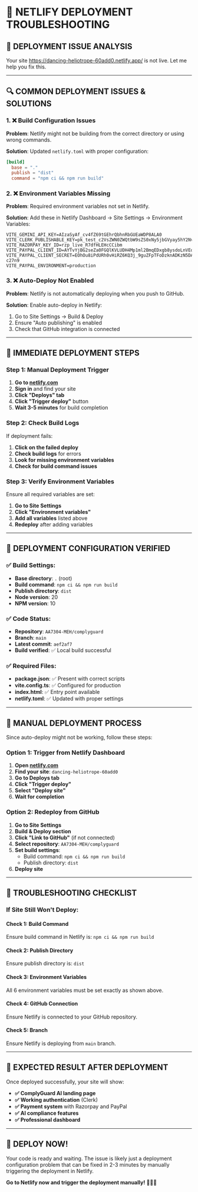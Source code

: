 # 🔧 NETLIFY DEPLOYMENT TROUBLESHOOTING

## 🎯 **DEPLOYMENT ISSUE ANALYSIS**

Your site https://dancing-heliotrope-60add0.netlify.app/ is not live. Let me help you fix this.

---

## 🔍 **COMMON DEPLOYMENT ISSUES & SOLUTIONS**

### **1. ❌ Build Configuration Issues**
**Problem**: Netlify might not be building from the correct directory or using wrong commands.

**Solution**: Updated `netlify.toml` with proper configuration:
```toml
[build]
  base = "."
  publish = "dist"
  command = "npm ci && npm run build"
```

### **2. ❌ Environment Variables Missing**
**Problem**: Required environment variables not set in Netlify.

**Solution**: Add these in Netlify Dashboard → Site Settings → Environment Variables:
```env
VITE_GEMINI_API_KEY=AIzaSyAf_cv4fZ69tGEhrQbhnRbGUEaWDP8ALA0
VITE_CLERK_PUBLISHABLE_KEY=pk_test_c2VsZWN0ZWQtbW9sZS0xNy5jbGVyay5hY2NvdW50cy5kZXYk
VITE_RAZORPAY_KEY_ID=rzp_live_R7dfHLEHcCCibm
VITE_PAYPAL_CLIENT_ID=AYTvYjBG2seZa0FGQlKVLUDH4Mp1ml2BmqEDxgb8ysdoLnVEoa0q7Ceu0ycycxpBu8Nx2iPlW1SpOz5K
VITE_PAYPAL_CLIENT_SECRET=EOhOu8iPdURh0vHiRZ6KQ3j_9guZFpTFoDzknADKzN5DAwnKnpAeXMnCXESSHZsiBsM59fzzND-c27n9
VITE_PAYPAL_ENVIRONMENT=production
```

### **3. ❌ Auto-Deploy Not Enabled**
**Problem**: Netlify is not automatically deploying when you push to GitHub.

**Solution**: Enable auto-deploy in Netlify:
1. Go to Site Settings → Build & Deploy
2. Ensure "Auto publishing" is enabled
3. Check that GitHub integration is connected

---

## 🚀 **IMMEDIATE DEPLOYMENT STEPS**

### **Step 1: Manual Deployment Trigger**
1. **Go to [netlify.com](https://netlify.com)**
2. **Sign in** and find your site
3. **Click "Deploys" tab**
4. **Click "Trigger deploy"** button
5. **Wait 3-5 minutes** for build completion

### **Step 2: Check Build Logs**
If deployment fails:
1. **Click on the failed deploy**
2. **Check build logs** for errors
3. **Look for missing environment variables**
4. **Check for build command issues**

### **Step 3: Verify Environment Variables**
Ensure all required variables are set:
1. **Go to Site Settings**
2. **Click "Environment variables"**
3. **Add all variables** listed above
4. **Redeploy** after adding variables

---

## 🔧 **DEPLOYMENT CONFIGURATION VERIFIED**

### **✅ Build Settings:**
- **Base directory**: `.` (root)
- **Build command**: `npm ci && npm run build`
- **Publish directory**: `dist`
- **Node version**: 20
- **NPM version**: 10

### **✅ Code Status:**
- **Repository**: `AA7304-MEH/complyguard`
- **Branch**: `main`
- **Latest commit**: `aef2af7`
- **Build verified**: ✅ Local build successful

### **✅ Required Files:**
- **package.json**: ✅ Present with correct scripts
- **vite.config.ts**: ✅ Configured for production
- **index.html**: ✅ Entry point available
- **netlify.toml**: ✅ Updated with proper settings

---

## 🎯 **MANUAL DEPLOYMENT PROCESS**

Since auto-deploy might not be working, follow these steps:

### **Option 1: Trigger from Netlify Dashboard**
1. **Open [netlify.com](https://netlify.com)**
2. **Find your site**: `dancing-heliotrope-60add0`
3. **Go to Deploys tab**
4. **Click "Trigger deploy"**
5. **Select "Deploy site"**
6. **Wait for completion**

### **Option 2: Redeploy from GitHub**
1. **Go to Site Settings**
2. **Build & Deploy section**
3. **Click "Link to GitHub"** (if not connected)
4. **Select repository**: `AA7304-MEH/complyguard`
5. **Set build settings**:
   - Build command: `npm ci && npm run build`
   - Publish directory: `dist`
6. **Deploy site**

---

## 🚨 **TROUBLESHOOTING CHECKLIST**

### **If Site Still Won't Deploy:**

#### **Check 1: Build Command**
Ensure build command in Netlify is: `npm ci && npm run build`

#### **Check 2: Publish Directory**
Ensure publish directory is: `dist`

#### **Check 3: Environment Variables**
All 6 environment variables must be set exactly as shown above.

#### **Check 4: GitHub Connection**
Ensure Netlify is connected to your GitHub repository.

#### **Check 5: Branch**
Ensure Netlify is deploying from `main` branch.

---

## 🎯 **EXPECTED RESULT AFTER DEPLOYMENT**

Once deployed successfully, your site will show:
- **✅ ComplyGuard AI landing page**
- **✅ Working authentication** (Clerk)
- **✅ Payment system** with Razorpay and PayPal
- **✅ AI compliance features**
- **✅ Professional dashboard**

---

## 🚀 **DEPLOY NOW!**

Your code is ready and waiting. The issue is likely just a deployment configuration problem that can be fixed in 2-3 minutes by manually triggering the deployment in Netlify.

**Go to Netlify now and trigger the deployment manually!** 🚀💼✨